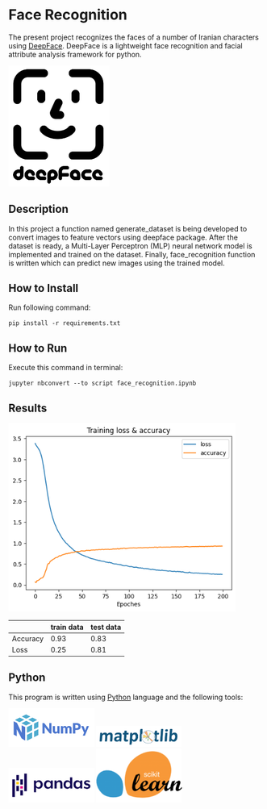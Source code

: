 # Face Recognition
The present project recognizes the faces of a number of Iranian characters using [DeepFace](https://github.com/serengil/deepface). DeepFace is a lightweight face recognition and facial attribute analysis framework for python.

<img src="pics/deepface-icon-labeled.png" width="200">

## Description
In this project a function named generate_dataset is being developed to convert images to feature vectors using deepface package. After the dataset is ready, a Multi-Layer Perceptron (MLP) neural network model is implemented and trained on the dataset. Finally, face_recognition function is written which can predict new images using the trained model.

## How to Install
Run following command:
```
pip install -r requirements.txt
```

## How to Run
Execute this command in terminal:
```
jupyter nbconvert --to script face_recognition.ipynb
```

## Results

<img src="pics\output.png" width="450">

|   |  train data  | test data |
| --------------- | --------------- | --------------- |
| Accuracy | 0.93 | 0.83 |
| Loss | 0.25 | 0.81 |


## Python
This program is written using [Python](https://www.python.org/) language and the following tools:

<img src="pics/numpy.png" width="170">

<img src="pics/matplotlib.png" width="170">

<img src="pics/pandas.png" width="170">

<img src="pics/scikit-learn.png" width="170">
